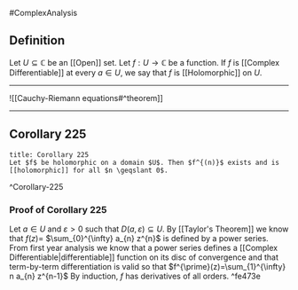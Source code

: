 #ComplexAnalysis 

## Definition
Let $U \subseteq \mathbb{C}$ be an [[Open]] set. Let $f: U \rightarrow \mathbb{C}$ be a function. If $f$ is [[Complex Differentiable]] at every $a \in U$, we say that $f$ is [[Holomorphic]] on $U$.

---
![[Cauchy-Riemann equations#^theorem]]

---

## Corollary 225
```ad-theorem
title: Corollary 225
Let $f$ be holomorphic on a domain $U$. Then $f^{(n)}$ exists and is [[holomorphic]] for all $n \geqslant 0$.
```
^Corollary-225

### Proof of Corollary 225
Let $a \in U$ and $\varepsilon>0$ such that $D(a, \varepsilon) \subseteq U$. By [[Taylor's Theorem]] we know that $f(z)=$ $\sum_{0}^{\infty} a_{n} z^{n}$ is defined by a power series. From first year analysis we know that a power series defines a [[Complex Differentiable|differentiable]] function on its disc of convergence and that term-by-term differentiation is valid so that $f^{\prime}(z)=\sum_{1}^{\infty} n a_{n} z^{n-1}$ By induction, $f$ has derivatives of all orders. ^fe473e